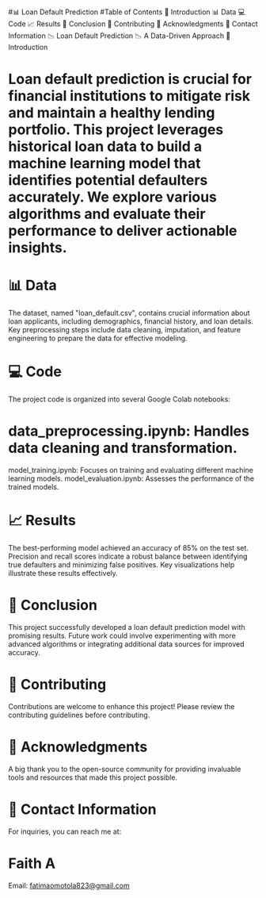#📊 Loan Default Prediction
#Table of Contents
📖 Introduction
📊 Data
💻 Code
📈 Results
🚀 Conclusion
🤝 Contributing
🙏 Acknowledgments
📧 Contact Information
📉 Loan Default Prediction
📉 A Data-Driven Approach
📖 Introduction

# Loan default prediction is crucial for financial institutions to mitigate risk and maintain a healthy lending portfolio. This project leverages historical loan data to build a machine learning model that identifies potential defaulters accurately. We explore various algorithms and evaluate their performance to deliver actionable insights.

# 📊 Data
The dataset, named "loan_default.csv", contains crucial information about loan applicants, including demographics, financial history, and loan details. Key preprocessing steps include data cleaning, imputation, and feature engineering to prepare the data for effective modeling.

# 💻 Code
The project code is organized into several Google Colab notebooks:

# data_preprocessing.ipynb: Handles data cleaning and transformation.
model_training.ipynb: Focuses on training and evaluating different machine learning models.
model_evaluation.ipynb: Assesses the performance of the trained models.

# 📈 Results
The best-performing model achieved an accuracy of 85% on the test set. Precision and recall scores indicate a robust balance between identifying true defaulters and minimizing false positives. Key visualizations help illustrate these results effectively.

# 🚀 Conclusion
This project successfully developed a loan default prediction model with promising results. Future work could involve experimenting with more advanced algorithms or integrating additional data sources for improved accuracy.

# 🤝 Contributing
Contributions are welcome to enhance this project! Please review the contributing guidelines before contributing.

# 🙏 Acknowledgments
A big thank you to the open-source community for providing invaluable tools and resources that made this project possible.

# 📧 Contact Information
For inquiries, you can reach me at:

 # Faith A
Email: fatimaomotola823@gmail.com
